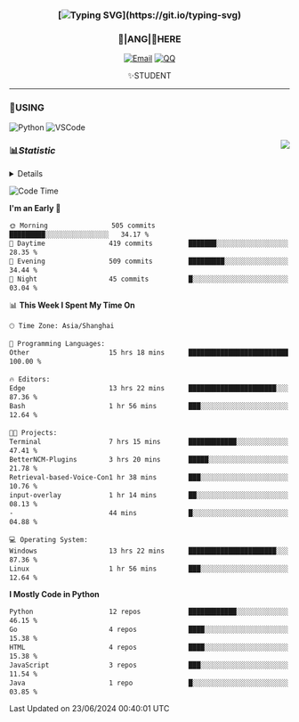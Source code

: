 <div align="center">


### [![Typing SVG](https://readme-typing-svg.herokuapp.com?size=25&duration=2500&color=8C43EA&vCenter=true&width=200&height=40&lines=%F0%9F%8C%B1ANGJustinl%F0%9F%8C%B1+!)](https://git.io/typing-svg)


### 🥛|**ANG**|🥛HERE



[![Email](https://img.shields.io/badge/Email-ANGJustin@163.com-6A5ACD?style=flat-square&logoColor=fff)](mailto:ANGJustinl@163.com)
[![QQ](https://img.shields.io/badge/QQ-77139032-98FB98?style=flat-square&logoColor=fff)](https://qm.qq.com/cgi-bin/qm/qr?k=mcs-cON_aPNfc3hO8-H7lWJHDX-5nKr7&noverify=0)




✨STUDENT 

</div>

---

### 🎨USING

![Python](https://img.shields.io/badge/-Python-blue?style=flat-square&logo=Python&logoColor=fff)
![VSCode](https://img.shields.io/badge/-VSCode-blue?style=flat-square&logo=visualstudiocode&logoColor=fff)


<a href="#">
  <img align="right" src="https://github-readme-stats.vercel.app/api?username=ANGJustinl&count_private=true&show_icons=true&hide_border=true&bg_color=15,f2f7fd,E0EAFC" />
</a>




### 📊*Statistic* 

<details>

<p align="center">
   <img src="github-metrics.svg" alt="typing-svg">
</p>

[![Github activity graph](https://github-readme-activity-graph.angforever.top/graph?username=ANGJustinl&theme=dracula)](https://github.com/ANGJustinl/ANGJustinl)
![image](https://github.com/ANGJustinl/ANGJustinl/assets/96008766/f6c957b8-b907-482a-8804-4c1f944d4b60)
</details>

<!--START_SECTION:waka-->
![Code Time](http://img.shields.io/badge/Code%20Time-130%20hrs%2056%20mins-blue)

**I'm an Early 🐤** 

```text
🌞 Morning                505 commits         █████████░░░░░░░░░░░░░░░░   34.17 % 
🌆 Daytime                419 commits         ███████░░░░░░░░░░░░░░░░░░   28.35 % 
🌃 Evening                509 commits         █████████░░░░░░░░░░░░░░░░   34.44 % 
🌙 Night                  45 commits          █░░░░░░░░░░░░░░░░░░░░░░░░   03.04 % 
```


📊 **This Week I Spent My Time On** 

```text
🕑︎ Time Zone: Asia/Shanghai

💬 Programming Languages: 
Other                    15 hrs 18 mins      █████████████████████████   100.00 % 

🔥 Editors: 
Edge                     13 hrs 22 mins      ██████████████████████░░░   87.36 % 
Bash                     1 hr 56 mins        ███░░░░░░░░░░░░░░░░░░░░░░   12.64 % 

🐱‍💻 Projects: 
Terminal                 7 hrs 15 mins       ████████████░░░░░░░░░░░░░   47.41 % 
BetterNCM-Plugins        3 hrs 20 mins       █████░░░░░░░░░░░░░░░░░░░░   21.78 % 
Retrieval-based-Voice-Con1 hr 38 mins        ███░░░░░░░░░░░░░░░░░░░░░░   10.76 % 
input-overlay            1 hr 14 mins        ██░░░░░░░░░░░░░░░░░░░░░░░   08.13 % 
-                        44 mins             █░░░░░░░░░░░░░░░░░░░░░░░░   04.88 % 

💻 Operating System: 
Windows                  13 hrs 22 mins      ██████████████████████░░░   87.36 % 
Linux                    1 hr 56 mins        ███░░░░░░░░░░░░░░░░░░░░░░   12.64 % 
```

**I Mostly Code in Python** 

```text
Python                   12 repos            ████████████░░░░░░░░░░░░░   46.15 % 
Go                       4 repos             ████░░░░░░░░░░░░░░░░░░░░░   15.38 % 
HTML                     4 repos             ████░░░░░░░░░░░░░░░░░░░░░   15.38 % 
JavaScript               3 repos             ███░░░░░░░░░░░░░░░░░░░░░░   11.54 % 
Java                     1 repo              █░░░░░░░░░░░░░░░░░░░░░░░░   03.85 % 
```




 Last Updated on 23/06/2024 00:40:01 UTC
<!--END_SECTION:waka-->

